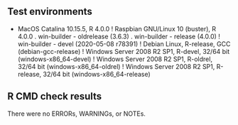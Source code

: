 
## Test environments

* MacOS Catalina 10.15.5, R 4.0.0
! Raspbian GNU/Linux 10 (buster), R 4.0.0
. win-builder - oldrelease (3.6.3)
. win-builder - release (4.0.0)
! win-builder - devel (2020-05-08 r78391)
! Debian Linux, R-release, GCC (debian-gcc-release)
! Windows Server 2008 R2 SP1, R-devel, 32/64 bit (windows-x86_64-devel)
! Windows Server 2008 R2 SP1, R-oldrel, 32/64 bit (windows-x86_64-oldrel)
! Windows Server 2008 R2 SP1, R-release, 32/64 bit (windows-x86_64-release)


## R CMD check results

There were no ERRORs, WARNINGs, or NOTEs. 

